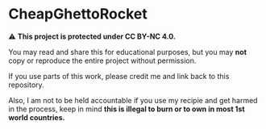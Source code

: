 # CheapGhettoRocket  
⚠️ **This project is protected under CC BY-NC 4.0.**  

You may read and share this for educational purposes, but you may **not** copy or reproduce the entire project without permission.  

If you use parts of this work, please credit me and link back to this repository.

Also, I am not to be held accountable if you use my recipie and get harmed in the process, keep in mind **this is illegal to burn or to own in most 1st world countries.**
